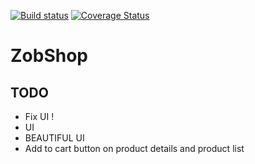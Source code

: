 [![Build status](https://ci.appveyor.com/api/projects/status/ih7bsod4o1d9qfrv?svg=true)](https://ci.appveyor.com/project/Branimir123/zobshop)
[![Coverage Status](https://coveralls.io/repos/github/Branimir123/ZobShop/badge.svg?branch=master)](https://coveralls.io/github/Branimir123/ZobShop?branch=master)

# ZobShop

## TODO
- Fix UI !
- UI
- BEAUTIFUL UI
- Add to cart button on product details and product list
